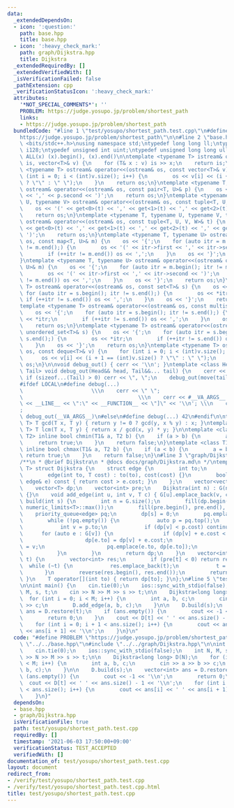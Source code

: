 ```yaml
---
data:
  _extendedDependsOn:
  - icon: ':question:'
    path: base.hpp
    title: base.hpp
  - icon: ':heavy_check_mark:'
    path: graph/Dijkstra.hpp
    title: Dijkstra
  _extendedRequiredBy: []
  _extendedVerifiedWith: []
  _isVerificationFailed: false
  _pathExtension: cpp
  _verificationStatusIcon: ':heavy_check_mark:'
  attributes:
    '*NOT_SPECIAL_COMMENTS*': ''
    PROBLEM: https://judge.yosupo.jp/problem/shortest_path
    links:
    - https://judge.yosupo.jp/problem/shortest_path
  bundledCode: "#line 1 \"test/yosupo/shortest_path.test.cpp\"\n#define PROBLEM \"\
    https://judge.yosupo.jp/problem/shortest_path\"\n\n#line 2 \"base.hpp\"\n#include\
    \ <bits/stdc++.h>\nusing namespace std;\ntypedef long long ll;\ntypedef __int128_t\
    \ i128;\ntypedef unsigned int uint;\ntypedef unsigned long long ull;\n#define\
    \ ALL(x) (x).begin(), (x).end()\n\ntemplate <typename T> istream& operator>>(istream&\
    \ is, vector<T>& v) {\n    for (T& x : v) is >> x;\n    return is;\n}\ntemplate\
    \ <typename T> ostream& operator<<(ostream& os, const vector<T>& v) {\n    for\
    \ (int i = 0; i < (int)v.size(); i++) {\n        os << v[i] << (i + 1 == (int)v.size()\
    \ ? \"\" : \" \");\n    }\n    return os;\n}\ntemplate <typename T, typename U>\
    \ ostream& operator<<(ostream& os, const pair<T, U>& p) {\n    os << '(' << p.first\
    \ << ',' << p.second << ')';\n    return os;\n}\ntemplate <typename T, typename\
    \ U, typename V> ostream& operator<<(ostream& os, const tuple<T, U, V>& t) {\n\
    \    os << '(' << get<0>(t) << ',' << get<1>(t) << ',' << get<2>(t) << ')';\n\
    \    return os;\n}\ntemplate <typename T, typename U, typename V, typename W>\
    \ ostream& operator<<(ostream& os, const tuple<T, U, V, W>& t) {\n    os << '('\
    \ << get<0>(t) << ',' << get<1>(t) << ',' << get<2>(t) << ',' << get<3>(t) <<\
    \ ')';\n    return os;\n}\ntemplate <typename T, typename U> ostream& operator<<(ostream&\
    \ os, const map<T, U>& m) {\n    os << '{';\n    for (auto itr = m.begin(); itr\
    \ != m.end();) {\n        os << '(' << itr->first << ',' << itr->second << ')';\n\
    \        if (++itr != m.end()) os << ',';\n    }\n    os << '}';\n    return os;\n\
    }\ntemplate <typename T, typename U> ostream& operator<<(ostream& os, const unordered_map<T,\
    \ U>& m) {\n    os << '{';\n    for (auto itr = m.begin(); itr != m.end();) {\n\
    \        os << '(' << itr->first << ',' << itr->second << ')';\n        if (++itr\
    \ != m.end()) os << ',';\n    }\n    os << '}';\n    return os;\n}\ntemplate <typename\
    \ T> ostream& operator<<(ostream& os, const set<T>& s) {\n    os << '{';\n   \
    \ for (auto itr = s.begin(); itr != s.end();) {\n        os << *itr;\n       \
    \ if (++itr != s.end()) os << ',';\n    }\n    os << '}';\n    return os;\n}\n\
    template <typename T> ostream& operator<<(ostream& os, const multiset<T>& s) {\n\
    \    os << '{';\n    for (auto itr = s.begin(); itr != s.end();) {\n        os\
    \ << *itr;\n        if (++itr != s.end()) os << ',';\n    }\n    os << '}';\n\
    \    return os;\n}\ntemplate <typename T> ostream& operator<<(ostream& os, const\
    \ unordered_set<T>& s) {\n    os << '{';\n    for (auto itr = s.begin(); itr !=\
    \ s.end();) {\n        os << *itr;\n        if (++itr != s.end()) os << ',';\n\
    \    }\n    os << '}';\n    return os;\n}\ntemplate <typename T> ostream& operator<<(ostream&\
    \ os, const deque<T>& v) {\n    for (int i = 0; i < (int)v.size(); i++) {\n  \
    \      os << v[i] << (i + 1 == (int)v.size() ? \"\" : \" \");\n    }\n    return\
    \ os;\n}\n\nvoid debug_out() { cerr << '\\n'; }\ntemplate <class Head, class...\
    \ Tail> void debug_out(Head&& head, Tail&&... tail) {\n    cerr << head;\n   \
    \ if (sizeof...(Tail) > 0) cerr << \", \";\n    debug_out(move(tail)...);\n}\n\
    #ifdef LOCAL\n#define debug(...)                                             \
    \                      \\\n    cerr << \" \";                                \
    \                                     \\\n    cerr << #__VA_ARGS__ << \" :[\"\
    \ << __LINE__ << \":\" << __FUNCTION__ << \"]\" << '\\n'; \\\n    cerr << \" \"\
    ;                                                                     \\\n   \
    \ debug_out(__VA_ARGS__)\n#else\n#define debug(...) 42\n#endif\n\ntemplate <typename\
    \ T> T gcd(T x, T y) { return y != 0 ? gcd(y, x % y) : x; }\ntemplate <typename\
    \ T> T lcm(T x, T y) { return x / gcd(x, y) * y; }\n\ntemplate <class T1, class\
    \ T2> inline bool chmin(T1& a, T2 b) {\n    if (a > b) {\n        a = b;\n   \
    \     return true;\n    }\n    return false;\n}\ntemplate <class T1, class T2>\
    \ inline bool chmax(T1& a, T2 b) {\n    if (a < b) {\n        a = b;\n       \
    \ return true;\n    }\n    return false;\n}\n#line 3 \"graph/Dijkstra.hpp\"\n\n\
    /**\n * @brief Dijkstra\n * @docs docs/graph/Dijkstra.md\n */\ntemplate <typename\
    \ T> struct Dijkstra {\n    struct edge {\n        int to;\n        T cost;\n\
    \        edge(int to, T cost) : to(to), cost(cost) {}\n        bool operator<(const\
    \ edge& e) const { return cost > e.cost; }\n    };\n    vector<vector<edge>> G;\n\
    \    vector<T> dp;\n    vector<int> pre;\n    Dijkstra(int n) : G(n), dp(n), pre(n)\
    \ {}\n    void add_edge(int u, int v, T c) { G[u].emplace_back(v, c); }\n    vector<T>\
    \ build(int s) {\n        int n = G.size();\n        fill(dp.begin(), dp.end(),\
    \ numeric_limits<T>::max());\n        fill(pre.begin(), pre.end(), -1);\n    \
    \    priority_queue<edge> pq;\n        dp[s] = 0;\n        pq.emplace(s, dp[s]);\n\
    \        while (!pq.empty()) {\n            auto p = pq.top();\n            pq.pop();\n\
    \            int v = p.to;\n            if (dp[v] < p.cost) continue;\n      \
    \      for (auto e : G[v]) {\n                if (dp[v] + e.cost < dp[e.to]) {\n\
    \                    dp[e.to] = dp[v] + e.cost;\n                    pre[e.to]\
    \ = v;\n                    pq.emplace(e.to, dp[e.to]);\n                }\n \
    \           }\n        }\n        return dp;\n    }\n    vector<int> restore(int\
    \ t) {\n        vector<int> res;\n        if (pre[t] < 0) return res;\n      \
    \  while (~t) {\n            res.emplace_back(t);\n            t = pre[t];\n \
    \       }\n        reverse(res.begin(), res.end());\n        return res;\n   \
    \ }\n    T operator[](int to) { return dp[to]; }\n};\n#line 5 \"test/yosupo/shortest_path.test.cpp\"\
    \n\nint main() {\n    cin.tie(0);\n    ios::sync_with_stdio(false);\n    int N,\
    \ M, s, t;\n    cin >> N >> M >> s >> t;\n\n    Dijkstra<long long> D(N);\n  \
    \  for (int i = 0; i < M; i++) {\n        int a, b, c;\n        cin >> a >> b\
    \ >> c;\n        D.add_edge(a, b, c);\n    }\n\n    D.build(s);\n    vector<int>\
    \ ans = D.restore(t);\n    if (ans.empty()) {\n        cout << -1 << '\\n';\n\
    \        return 0;\n    }\n    cout << D[t] << ' ' << ans.size() - 1 << '\\n';\n\
    \    for (int i = 0; i + 1 < ans.size(); i++) {\n        cout << ans[i] << ' '\
    \ << ans[i + 1] << '\\n';\n    }\n}\n"
  code: "#define PROBLEM \"https://judge.yosupo.jp/problem/shortest_path\"\n\n#include\
    \ \"../../base.hpp\"\n#include \"../../graph/Dijkstra.hpp\"\n\nint main() {\n\
    \    cin.tie(0);\n    ios::sync_with_stdio(false);\n    int N, M, s, t;\n    cin\
    \ >> N >> M >> s >> t;\n\n    Dijkstra<long long> D(N);\n    for (int i = 0; i\
    \ < M; i++) {\n        int a, b, c;\n        cin >> a >> b >> c;\n        D.add_edge(a,\
    \ b, c);\n    }\n\n    D.build(s);\n    vector<int> ans = D.restore(t);\n    if\
    \ (ans.empty()) {\n        cout << -1 << '\\n';\n        return 0;\n    }\n  \
    \  cout << D[t] << ' ' << ans.size() - 1 << '\\n';\n    for (int i = 0; i + 1\
    \ < ans.size(); i++) {\n        cout << ans[i] << ' ' << ans[i + 1] << '\\n';\n\
    \    }\n}"
  dependsOn:
  - base.hpp
  - graph/Dijkstra.hpp
  isVerificationFile: true
  path: test/yosupo/shortest_path.test.cpp
  requiredBy: []
  timestamp: '2021-06-03 17:50:00+09:00'
  verificationStatus: TEST_ACCEPTED
  verifiedWith: []
documentation_of: test/yosupo/shortest_path.test.cpp
layout: document
redirect_from:
- /verify/test/yosupo/shortest_path.test.cpp
- /verify/test/yosupo/shortest_path.test.cpp.html
title: test/yosupo/shortest_path.test.cpp
---
```

